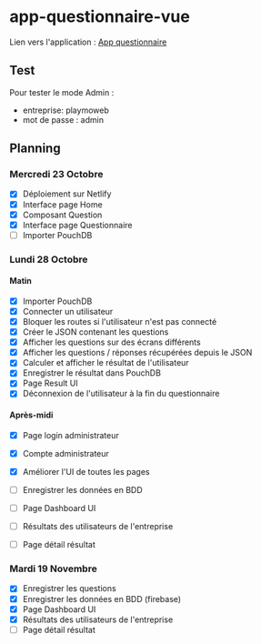 # app-questionnaire-vue
 Lien vers l'application : [App questionnaire](https://clever-mcnulty-ae4f6c.netlify.com/#/)

## Test

Pour tester le mode Admin :
- entreprise: playmoweb
- mot de passe : admin

## Planning

### Mercredi 23 Octobre

- [x] Déploiement sur Netlify 
- [x] Interface page Home
- [x] Composant Question
- [x] Interface page Questionnaire
- [ ] Importer PouchDB

### Lundi 28 Octobre

#### Matin 

- [x] Importer PouchDB
- [x] Connecter un utilisateur
- [x] Bloquer les routes si l'utilisateur n'est pas connecté
- [x] Créer le JSON contenant les questions
- [x] Afficher les questions sur des écrans différents
- [x] Afficher les questions / réponses récupérées depuis le JSON
- [x] Calculer et afficher le résultat de l'utilisateur
- [x] Enregistrer le résultat dans PouchDB
- [x] Page Result UI
- [x] Déconnexion de l'utilisateur à la fin du questionnaire

#### Après-midi

- [x] Page login administrateur
- [x] Compte administrateur
- [x] Améliorer l'UI de toutes les pages
- [ ] Enregistrer les données en BDD
- [ ] Page Dashboard UI
- [ ] Résultats des utilisateurs de l'entreprise
- [ ] Page détail résultat


### Mardi 19 Novembre
- [x] Enregistrer les questions
- [x] Enregistrer les données en BDD (firebase)
- [x] Page Dashboard UI
- [x] Résultats des utilisateurs de l'entreprise
- [ ] Page détail résultat

